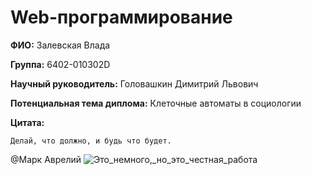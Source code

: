 # Web-программирование
__ФИО:__ Залевская Влада

__Группа:__ 6402-010302D

__Научный руководитель:__ Головашкин Димитрий Львович

__Потенциальная тема диплома:__ Клеточные автоматы в социологии

__Цитата:__

```
Делай, что должно, и будь что будет.
```
@Марк Аврелий
![Это_немного,_но_это_честная_работа](https://github.com/user-attachments/assets/366cd275-3fa3-4c16-975a-ba5ed291b813)






